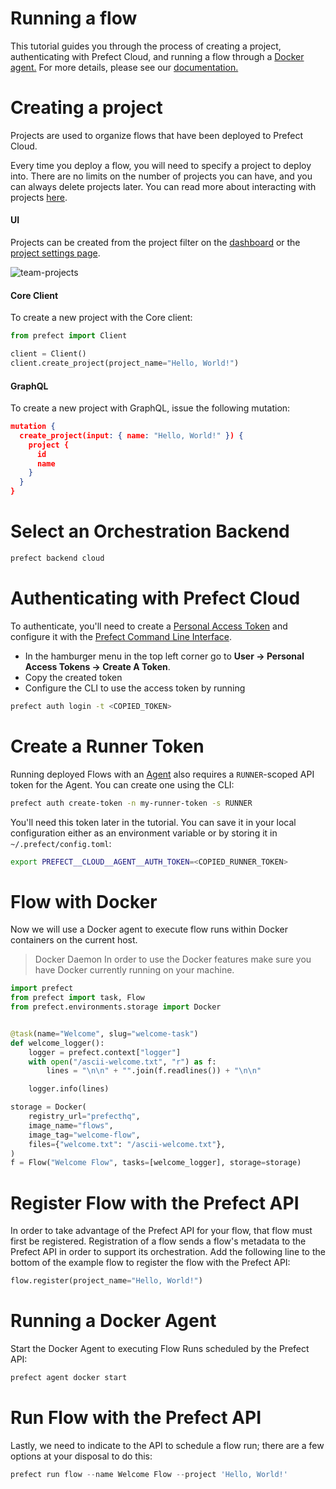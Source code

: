 # Running a flow

This tutorial guides you through the process of creating a project, authenticating with Prefect Cloud, and running a flow through a [Docker agent.](https://docs.prefect.io/cloud/agent/docker.html) For more details, please see our [documentation.](https://docs.prefect.io/cloud/)

# Creating a project

Projects are used to organize flows that have been deployed to Prefect Cloud.

Every time you deploy a flow, you will need to specify a project to deploy into. There are no limits on the number of projects you can have, and you can always delete projects later. You can read more about interacting with projects [here](https://docs.prefect.io/cloud/concepts/projects.html).

#### UI

Projects can be created from the project filter on the [dashboard](/) or the [project settings page](/team/projects).

![team-projects](https://docs.prefect.io/orchestration/ui/dashboard-overview.png)

#### Core Client

To create a new project with the Core client:

```py
from prefect import Client

client = Client()
client.create_project(project_name="Hello, World!")
```

#### GraphQL

To create a new project with GraphQL, issue the following mutation:

```json
mutation {
  create_project(input: { name: "Hello, World!" }) {
    project {
      id
      name
    }
  }
}
```

# Select an Orchestration Backend

```bash
prefect backend cloud
```

# Authenticating with Prefect Cloud

To authenticate, you'll need to create a [Personal Access Token](/user/tokens) and configure it with the [Prefect Command Line Interface](https://docs.prefect.io/orchestration/concepts/cli.html#cli).

- In the hamburger menu in the top left corner go to **User -> Personal Access Tokens -> Create A Token**.
- Copy the created token
- Configure the CLI to use the access token by running

```bash
prefect auth login -t <COPIED_TOKEN>
```

# Create a Runner Token

Running deployed Flows with an [Agent](https://docs.prefect.io/orchestration/agents/overview.html) also requires a `RUNNER`-scoped API token for the Agent. You can create one using the CLI:

```bash
prefect auth create-token -n my-runner-token -s RUNNER
```

You'll need this token later in the tutorial. You can save it in your local configuration either as an environment variable or by storing it in `~/.prefect/config.toml`:

```bash
export PREFECT__CLOUD__AGENT__AUTH_TOKEN=<COPIED_RUNNER_TOKEN>
```

# Flow with Docker

Now we will use a Docker agent to execute flow runs within Docker containers on the current host.

> Docker Daemon
> In order to use the Docker features make sure you have Docker currently running on your machine.

```python
import prefect
from prefect import task, Flow
from prefect.environments.storage import Docker


@task(name="Welcome", slug="welcome-task")
def welcome_logger():
    logger = prefect.context["logger"]
    with open("/ascii-welcome.txt", "r") as f:
        lines = "\n\n" + "".join(f.readlines()) + "\n\n"

    logger.info(lines)

storage = Docker(
    registry_url="prefecthq",
    image_name="flows",
    image_tag="welcome-flow",
    files={"welcome.txt": "/ascii-welcome.txt"},
)
f = Flow("Welcome Flow", tasks=[welcome_logger], storage=storage)
```

# Register Flow with the Prefect API

In order to take advantage of the Prefect API for your flow, that flow must first be registered. Registration of a flow sends a flow's metadata to the Prefect API in order to support its orchestration.
Add the following line to the bottom of the example flow to register the flow with the Prefect API:

```python
flow.register(project_name="Hello, World!")
```

# Running a Docker Agent

Start the Docker Agent to executing Flow Runs scheduled by the Prefect API:

```bash
prefect agent docker start
```

# Run Flow with the Prefect API

Lastly, we need to indicate to the API to schedule a flow run; there are a few options at your disposal to do this:

```python
prefect run flow --name Welcome Flow --project 'Hello, World!'
```
